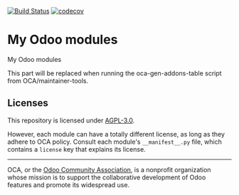 [![Build Status](https://travis-ci.com/Daemo00/odoo-modules.svg?branch=14.0)](https://travis-ci.com/Daemo00/odoo-modules)
[![codecov](https://codecov.io/gh/Daemo00/odoo-modules/branch/14.0/graph/badge.svg)](https://codecov.io/gh/Daemo00/odoo-modules)

<!-- /!\ do not modify above this line -->

# My Odoo modules

My Odoo modules

<!-- /!\ do not modify below this line -->

<!-- prettier-ignore-start -->

[//]: # (addons)

This part will be replaced when running the oca-gen-addons-table script from OCA/maintainer-tools.

[//]: # (end addons)

<!-- prettier-ignore-end -->

## Licenses

This repository is licensed under [AGPL-3.0](LICENSE).

However, each module can have a totally different license, as long as they adhere to OCA
policy. Consult each module's `__manifest__.py` file, which contains a `license` key
that explains its license.

----

OCA, or the [Odoo Community Association](http://odoo-community.org/), is a nonprofit
organization whose mission is to support the collaborative development of Odoo features
and promote its widespread use.
